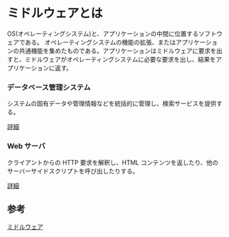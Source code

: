 # ミドルウェアとは

OS(オペレーティングシステム)と、アプリケーションの中間に位置するソフトウェアである。
オペレーティングシステムの機能の拡張、またはアプリケーションの共通機能を集めたものである。アプリケーションはミドルウェアに要求を出すと、ミドルウェアがオペレーティングシステムに必要な要求を出し、結果をアプリケーションに返す。

### データベース管理システム

システムの固有データや管理情報などを統括的に管理し、検索サービスを提供する。

[詳細](./database.md)

### Web サーバ

クライアントからの HTTP 要求を解釈し、HTML コンテンツを返したり、他のサーバーサイドスクリプトを呼び出したりする。

[詳細](./web-server.md)

## 参考

[ミドルウェア](https://ja.wikipedia.org/wiki/%E3%83%9F%E3%83%89%E3%83%AB%E3%82%A6%E3%82%A7%E3%82%A2)
